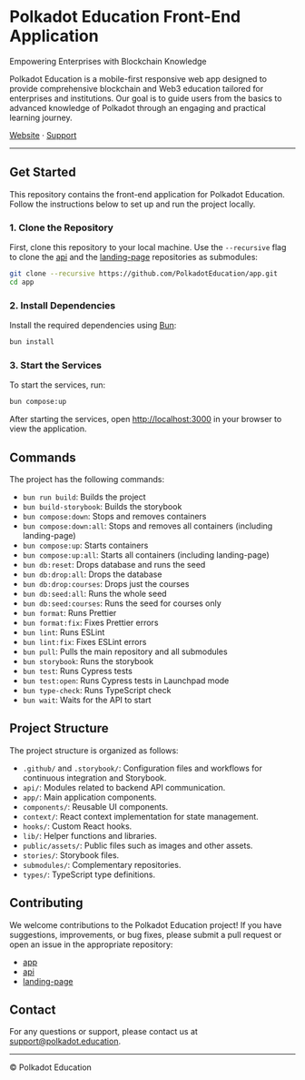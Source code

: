 # Polkadot Education Front-End Application

Empowering Enterprises with Blockchain Knowledge

Polkadot Education is a mobile-first responsive web app designed to provide comprehensive blockchain and Web3 education tailored for enterprises and institutions. Our goal is to guide users from the basics to advanced knowledge of Polkadot through an engaging and practical learning journey.

[Website](https://polkadot.education) · [Support](mailto:support@polkadot.education)

---

## Get Started

This repository contains the front-end application for Polkadot Education. Follow the instructions below to set up and run the project locally.

### 1. Clone the Repository

First, clone this repository to your local machine.
Use the `--recursive` flag to clone the [api](https://github.com/PolkadotEducation/api) and the [landing-page](https://github.com/PolkadotEducation/landing-page) repositories as submodules:

```bash
git clone --recursive https://github.com/PolkadotEducation/app.git
cd app
```

### 2. Install Dependencies

Install the required dependencies using [Bun](https://bun.sh/):

```bash
bun install
```

### 3. Start the Services

To start the services, run:

```bash
bun compose:up
```

After starting the services, open [http://localhost:3000](http://localhost:3000) in your browser to view the application.

## Commands

The project has the following commands:

- `bun run build`: Builds the project
- `bun build-storybook`: Builds the storybook
- `bun compose:down`: Stops and removes containers
- `bun compose:down:all`: Stops and removes all containers (including landing-page)
- `bun compose:up`: Starts containers
- `bun compose:up:all`: Starts all containers (including landing-page)
- `bun db:reset`: Drops database and runs the seed
- `bun db:drop:all`: Drops the database
- `bun db:drop:courses`: Drops just the courses
- `bun db:seed:all`: Runs the whole seed
- `bun db:seed:courses`: Runs the seed for courses only
- `bun format`: Runs Prettier
- `bun format:fix`: Fixes Prettier errors
- `bun lint`: Runs ESLint
- `bun lint:fix`: Fixes ESLint errors
- `bun pull`: Pulls the main repository and all submodules
- `bun storybook`: Runs the storybook
- `bun test`: Runs Cypress tests
- `bun test:open`: Runs Cypress tests in Launchpad mode
- `bun type-check`: Runs TypeScript check
- `bun wait`: Waits for the API to start

## Project Structure

The project structure is organized as follows:

- `.github/` and `.storybook/`: Configuration files and workflows for continuous integration and Storybook.
- `api/`: Modules related to backend API communication.
- `app/`: Main application components.
- `components/`: Reusable UI components.
- `context/`: React context implementation for state management.
- `hooks/`: Custom React hooks.
- `lib/`: Helper functions and libraries.
- `public/assets/`: Public files such as images and other assets.
- `stories/`: Storybook files.
- `submodules/`: Complementary repositories.
- `types/`: TypeScript type definitions.

## Contributing

We welcome contributions to the Polkadot Education project! If you have suggestions, improvements, or bug fixes, please submit a pull request or open an issue in the appropriate repository:

- [app](https://github.com/PolkadotEducation/app/issues)
- [api](https://github.com/PolkadotEducation/api/issues)
- [landing-page](https://github.com/PolkadotEducation/landing-page/issues)

## Contact

For any questions or support, please contact us at [support@polkadot.education](mailto:support@polkadot.education).

---

© Polkadot Education
